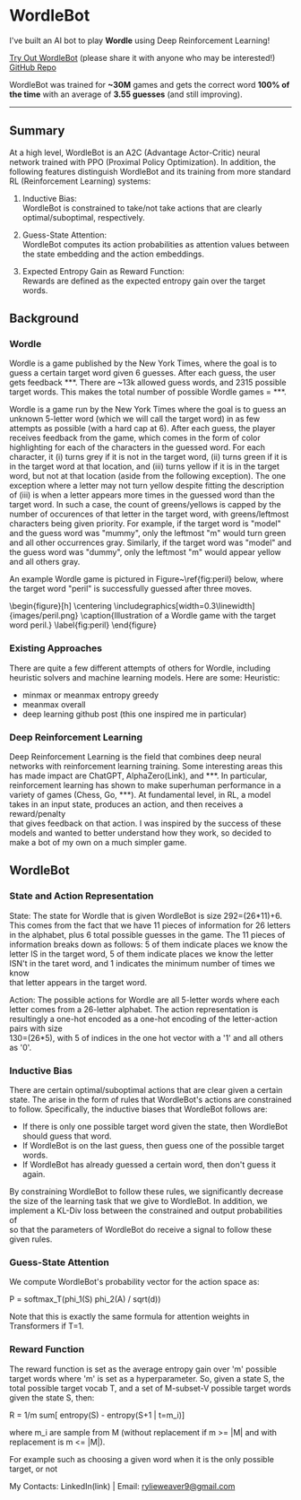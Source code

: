 # WordleBot

I've built an AI bot to play **Wordle** using Deep Reinforcement Learning!  

[Try Out WordleBot](https://huggingface.co/spaces/RylieWeaver/WordleBot) (please share it with anyone who may be interested!)  
[GitHub Repo](https://github.com/RylieWeaver/WordleBot)  

WordleBot was trained for **~30M** games and gets the correct word **100% of the time** with an average of **3.55 guesses** (and still improving).  

---

## Summary

At a high level, WordleBot is an A2C (Advantage Actor-Critic) neural network trained with PPO (Proximal Policy Optimization). In addition, the following features distinguish WordleBot and its training from more standard RL (Reinforcement Learning) systems:

1. Inductive Bias:  
   WordleBot is constrained to take/not take actions that are clearly optimal/suboptimal, respectively.

2. Guess-State Attention:  
   WordleBot computes its action probabilities as attention values between the state embedding and the action embeddings.  

3. Expected Entropy Gain as Reward Function:  
   Rewards are defined as the expected entropy gain over the target words.  


## Background

### Wordle

Wordle is a game published by the New York Times, where the goal is to guess a certain target word given 6 guesses. After each guess, the user gets feedback ***. There are ~13k allowed guess words, and 2315 possible \
target words. This makes the total number of possible Wordle games = ***.

Wordle is a game run by the New York Times where the goal is to guess an unknown 5-letter word (which we will call the target word) in as few attempts as possible (with a hard cap at 6). After each guess, the player receives feedback from the game, which comes in the form of color highlighting for each of the characters in the guessed word. For each character, it (i) turns grey if it is not in the target word, (ii) turns green if it is in the target word at that location, and (iii) turns yellow if it is in the target word, but not at that location (aside from the following exception). The one exception where a letter may not turn yellow despite fitting the description of (iii) is when a letter appears more times in the guessed word than the target word. In such a case, the count of greens/yellows is capped by the number of occurences of that letter in the target word, with greens/leftmost characters being given priority. For example, if the target word is "model" and the guess word was "mummy", only the leftmost "m" would turn green and all other occurrences gray. Similarly, if the target word was "model" and the guess word was "dummy", only the leftmost "m" would appear yellow and all others gray. 

An example Wordle game is pictured in  Figure~\ref{fig:peril} below, where the target word "peril" is successfully guessed after three moves.

\begin{figure}[h]
    \centering
    \includegraphics[width=0.3\linewidth]{images/peril.png}
    \caption{Illustration of a Wordle game with the target word peril.}
    \label{fig:peril}
\end{figure}




### Existing Approaches

There are quite a few different attempts of others for Wordle, including heuristic solvers and machine learning models. Here are some:
Heuristic:
- minmax or meanmax entropy greedy
- meanmax overall
- deep learning github post (this one inspired me in particular)

### Deep Reinforcement Learning
Deep Reinforcement Learning is the field that combines deep neural networks with reinforcement learning training. Some interesting areas this has made impact are ChatGPT, AlphaZero(Link), and ***. In particular, \
reinforcement learning has shown to make superhuman performance in a variety of games (Chess, Go, ***). At fundamental level, in RL, a model takes in an input state, produces an action, and then receives a reward/penalty \
that gives feedback on that action. I was inspired by the success of these models and wanted to better understand how they work, so decided to make a bot of my own on a much simpler game.


## WordleBot

### State and Action Representation

State:
The state for Wordle that is given WordleBot is size 292=(26*11)+6. This comes from the fact that we have 11 pieces of information for 26 letters in the alphabet, plus 6 total possible guesses in the game. The 11 pieces of \
information breaks down as follows: 5 of them indicate places we know the letter IS in the target word, 5 of them indicate places we know the letter ISN't in the taret word, and 1 indicates the minimum number of times we know \
that letter appears in the target word.

Action:
The possible actions for Wordle are all 5-letter words where each letter comes from a 26-letter alphabet. The action representation is resultingly a one-hot encoded as a one-hot encoding of the letter-action pairs with size \
130=(26*5), with 5 of indices in the one hot vector with a '1' and all others as '0'.

### Inductive Bias

There are certain optimal/suboptimal actions that are clear given a certain state. The arise in the form of rules that WordleBot's actions are constrained to follow. Specifically, the inductive biases that WordleBot follows are:
- If there is only one possible target word given the state, then WordleBot should guess that word.
- If WordleBot is on the last guess, then guess one of the possible target words.
- If WordleBot has already guessed a certain word, then don't guess it again.

By constraining WordleBot to follow these rules, we significantly decrease the size of the learning task that we give to WordleBot. In addition, we implement a KL-Div loss between the constrained and output probabilities of \
so that the parameters of WordleBot do receive a signal to follow these given rules.

### Guess-State Attention

We compute WordleBot's probability vector for the action space as:

P = softmax_T(phi_1(S) phi_2(A) / sqrt(d))

Note that this is exactly the same formula for attention weights in Transformers if T=1.

### Reward Function

The reward function is set as the average entropy gain over 'm' possible target words where 'm' is set as a hyperparameter. So, given a state S, the total possible target vocab T, and a set of M-subset-V possible target words \
given the state S, then:

R = 1/m sum[ entropy(S) - entropy(S+1 | t=m_i)]

where m_i are sample from M (without replacement if m >= |M| and with replacement is m <= |M|).








For example such as choosing a given word when it is the only possible target, or not 






My Contacts: LinkedIn(link)  |  Email: rylieweaver9@gmail.com


